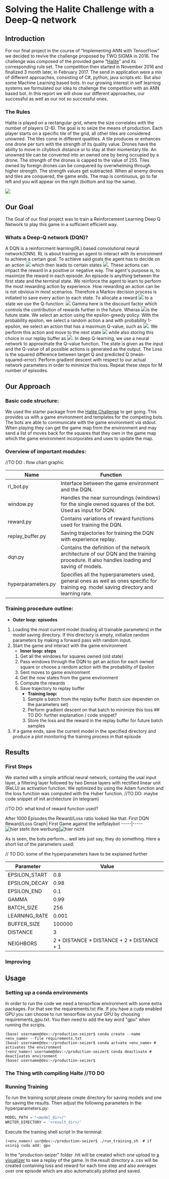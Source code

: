 
# Solving the Halite Challenge with a Deep-Q network


## Introduction

For our final project in the course of “Implementing ANN with TensorFlow” we decided to revive the challenge proposed by TWO SIGMA in 2016. The challenge was composed of the provided game “[Halite](https://2016.halite.io/index.html)” and its corresponding rule set. The competition then started in November 2016 and finalized 3 month later, in February 2017. The send in application were a mix of different approaches, consisting of C#, python, java scripts etc. But also some Machine Learning based bots. In our growing interest in self learning systems we formulated our idea to challenge the competition with an ANN based bot. In this report we will show our different approaches, our successful as well as our not so successful ones.

### The Rules

Halite is played on a rectangular grid, where the size correlates with the number of players (2-6). The goal is to seize the means of production. Each player starts on a specific tile of the grid, all other tiles are considered unowned. The tiles come in different qualities. A tile produces or enhances one drone per turn with the strength of its quality value. Drones have the ability to move in cityblock distance or to stay at their momentary tile. An unowned tile can be converted into an owned one by being occupied by a drone. The strength of the drones is capped to the value of 255. Tiles owned by foreign drones can be conquered by overwhelming through higher strength. The strength values get subtracted. When all enemy drones and tiles are conquered, the game ends. The map is continuous, go to far left and you will appear on the right (bottom and top the same).

![](halite_gif.gif)

## Our Goal

The Goal of our final project was to train a Reinforcement Learning Deep Q Network to play this game in a sufficient efficient way.

### Whats a Deep-Q network (DQN)?

A DQN is a reinforcment learning(RL) based convolutional neural network(CNN). RL is about training an agent to interact with its environment to achieve a certain goal. To achieve said goals the agent has to decide on an action <img src="https://render.githubusercontent.com/render/math?math=a"> which then leads to certain states <img src="https://render.githubusercontent.com/render/math?math=s">. These actions can impact the reward in a positive or negative way. The agent's purpose is, to maximize the reward in each episode. An episode is anything between the first state and the terminal state. We reinforce the agent to learn to perform the most rewarding action by experience. How rewarding an action can be is not obvious in most scenarios. Therefore a Markov decision process is initiated to save every action to each state. To allocate a reward <img src="https://render.githubusercontent.com/render/math?math=Q"> to a state we use the Q-function: <img src="https://render.githubusercontent.com/render/math?math=Q(s,a)= r(s,a) %2B\gamma  max  Q(s',a)">
Gamma here is the discount factor which controls the contribution of rewards further in the future. Wheras <img src="https://render.githubusercontent.com/render/math?math=s'">is the future state. We select an action using the epsilon-greedy policy. With the probability epsilon, we select a random action a and with probability 1-epsilon, we select an action that has a maximum Q-value, such as <img src="https://render.githubusercontent.com/render/math?math=a = argmax(Q(s,a,w))">. We perform this action and move to the next state <img src="https://render.githubusercontent.com/render/math?math=s',"> while also storing this choice in our replay buffer as <img src="https://render.githubusercontent.com/render/math?math=(s,a,r,s')">. In deep Q-learning, we use a neural network to approximate the Q-value function. The state is given as the input and the Q-value of all possible actions is generated as the output. The Loss is the squared difference between target Q and predicted Q (mean-squared-error). Perform gradient descent with respect to our actual network parameters in order to minimize this loss.  Repeat these steps for M number of episodes.



## Our Approach
### Basic code structure: 
We used the starter package from the [Halite Challenge](https://2016.halite.io/downloads.html) to get going. This provides us with a game environment and templates for the competing bots. The bots are able to communicate with the game environment via stdout. When playing they can get the game map from the environment and may send a list of moves back for the squares that they own in the game map which the game environment incorporates and uses to update the map.
### Overview of important modules:
//TO DO : flow chart graphic

Name | Function
------ | ------
rl_bot.py | Interface between the game environment and the DQN.
window.py | Handles the near surroundings (windows) for the single owned squares of the bot. Used as input for DQN.
reward.py | Contains variations of reward functions used for training the DQN.
replay_buffer.py| Saving trajectories for training the DQN with experience replay.
dqn.py| Contains the definition of the network architecture of our DQN and the training procedure. It also handles loading and saving of models.
hyperparameters.py| Specifies all the hyperparameters used, general ones as well as ones specific for training eg. model saving directory and learning rate.

### Training procedure outline:

* **Outer loop: episodes**
1. Loading the most current model (loading all trainable parameters) in the model saving directory. If this directory is empty, initialize random parameters by making a forward pass with random input.
2. Start the game and interact with the game environment
    * **Inner loop: steps**
   1. Get all the windows for squares owned (old state)
   2. Pass windows through the DQN to get an action for each owned square or choose a random action with the probability of Epsilon
   3. Sent moves to game environment
   4. Get the now states from the game environment
   5. Compute the rewards
   6. Save trajectory to replay buffer
		 * **Training loop:**
		 1. Sample a batch from the replay buffer (batch size dependen on the parameters set)
		 2. Perform gradient descent on that batch to minimize this loss ## TO DO: further explanation / code snippet?
		 3. Store the loss and the reward in the replay buffer for future batch samples
3. If a game ends, save the current model in the specified directory and produce a plot monitoring the training process in that episode

## Results

### First Steps
We started with a simple artificial neural network, containg the usal input layer, a filtering layer followed by two Dense layers with rectified linear unit (ReLU) as activation function. We optimized by using the Adam function and the loss function was computed with the Huber function.
//TO DO: maybe code snippet of init architecture (in telegram)

//TO DO: what kind of reward function used?

After 1000 Episodes the Reward/Loss ratio looked like that: 
First DQN Reward/Loss Graph| First Game against the selfplaybot
-----|-----
![hier steht ihre werbung](First_graph.jpg)|![hier nicht](First_Visual.gif)

As is seen, the bots perform... well lets just say, they do something. 
Here a short list of the parameters used:

// TO DO: some of the hyperparameters have to be explained further

Parameter | Value
------|-----
EPSILON_START | 0.8
EPSILON_DECAY | 0.98
EPSILON_END | 0.1
GAMMA | 0.99
BATCH_SIZE | 256
LEARNING_RATE | 0.001
BUFFER_SIZE | 100000
DISTANCE | 3
NEIGHBORS | 2 * DISTANCE * DISTANCE + 2 * DISTANCE + 1

### Improving


## Usage

### Setting up a conda environments
In order to run the code we need a tensorflow environment with some extra packages. For that see the requirements.txt ifle. If you have a cuda enabled GPU you can choose to run tensorflow on your GPU by choosing requirements_gpu.txt. You then need to add the key word "gpu" when running the scripts.

```console
(base) username@dev:~/production-seizer$ conda create --name <env_name> --file requirements.txt
(base) username@dev:~/production-seizer$ conda actvate <env_name> # activates the environment
(<env_name>) username@dev:~/production-seizer$ conda deactivate # deactivates environment
(base) username@dev:~/production-seizer$
```
### The Thing wtih compiling Halte //TO DO

### Running Training
To run the training script please create directory for saving models and one for saving the results. Then adjust the following parameters in the hyperparameters.py:

```python
MODEL_PATH = "<model_dir>/"
WRITER_DIRECTORY = '<result_dir>/'
```
Execute the training shell script in the terminal:
```console
(<env_name>) usr@dev:~/production-seizer$ ./run_training.sh  # if usinig cuda add: gpu
```
In the "production-seizer" folder .hlt will be created which one upload to [a visualizer](https://2016.halite.io/local_visualizer.html) to see a replay of the game.
In the result directory a .csv will be created containing loss and reward for each time step and also averages over one episode which are also automatically plotted and saved. 
